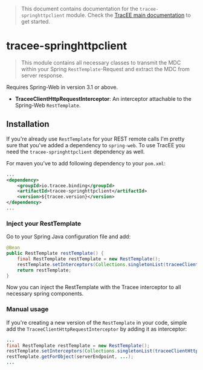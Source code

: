 > This document contains documentation for the `tracee-springhttpclient` module. Check the [TracEE main documentation](/README.md) to get started.

# tracee-springhttpclient

> This module contains all necessary classes to transmit the MDC within your Spring `RestTemplate`-Request and extract the MDC from server response.

Requires Spring-Web in version 3.1 or above.

 * __TraceeClientHttpRequestInterceptor__: An interceptor attachable to the Spring-Web `RestTemplate`.
 
## Installation
 
If you're already use `RestTemplate` for your REST remote calls I'm pretty sure that you've added a dependency to `spring-web`. To use TracEE you need the `tracee-springhttpclient` dependency as well.

For maven you've to add following dependency to your `pom.xml`:

```xml
...
<dependency>
	<groupId>io.tracee.binding</groupId>
    <artifactId>tracee-springhttpclient</artifactId>
    <version>${tracee.version}</version>
</dependency>
...
```

### Inject your RestTemplate

Go to your Spring Java configuration file and add:

```java
@Bean
public RestTemplate restTemplate() {
    final RestTemplate restTemplate = new RestTemplate();
    restTemplate.setInterceptors(Collections.singletonList(traceeClientHttpRequestInterceptor()));
    return restTemplate;
}
```

Now you can inject the RestTemplate with the Tracee interceptor to all necessary spring components.

### Manual usage

If you're creating a new version of the `RestTemplate` in your code, simple add the `TraceeClientHttpRequestInterceptor` by adding it as interceptor:

```java
...
final RestTemplate restTemplate = new RestTemplate();
restTemplate.setInterceptors(Collections.singletonList(traceeClientHttpRequestInterceptor()));
restTemplate.getForObject(serverEndpoint, ...);
...
```
